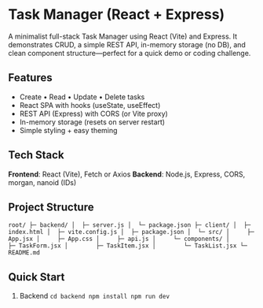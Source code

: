 # Task Manager (React + Express)

A minimalist full-stack Task Manager using React (Vite) and Express. It demonstrates CRUD, a simple REST API, in-memory storage (no DB), and clean component structure—perfect for a quick demo or coding challenge.

## Features
- Create • Read • Update • Delete tasks
- React SPA with hooks (useState, useEffect)
- REST API (Express) with CORS (or Vite proxy)
- In-memory storage (resets on server restart)
- Simple styling + easy theming

## Tech Stack
**Frontend**: React (Vite), Fetch or Axios
**Backend**: Node.js, Express, CORS, morgan, nanoid (IDs)

## Project Structure
`root/
├─ backend/
│  ├─ server.js
│  └─ package.json
├─ client/
│  ├─ index.html
│  ├─ vite.config.js
│  ├─ package.json
│  └─ src/
│     ├─ App.jsx
│     ├─ App.css
│     ├─ api.js
│     └─ components/
│        ├─ TaskForm.jsx
│        ├─ TaskItem.jsx
│        └─ TaskList.jsx
└─ README.md`

## Quick Start 
1. Backend 
`cd backend
npm install
npm run dev   `